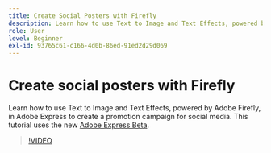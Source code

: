 ```yaml
---
title: Create Social Posters with Firefly
description: Learn how to use Text to Image and Text Effects, powered by Adobe Firefly
role: User
level: Beginner
exl-id: 93765c61-c166-4d0b-86ed-91ed2d29d069
---
```

# Create social posters with Firefly

Learn how to use Text to Image and Text Effects, powered by Adobe Firefly, in Adobe Express to create a promotion campaign for social media. This tutorial uses the new [Adobe Express Beta](https://www.adobe.com/express/).

>[!VIDEO](https://video.tv.adobe.com/v/3420533?quality=12&learn=on&hidetitle=true)
